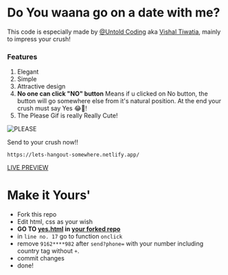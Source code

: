 # Do You waana go on a date with me?
This code is especially made by [@Untold Coding](https://instagram.com/untoldcoding) aka [Vishal Tiwatia](https://github.com/vishaltewatia/code), mainly to impress your crush!

### Features
1. Elegant
2. Simple
3. Attractive design
4. **No one can click "NO" button**
Means if u clicked on No button, the button will go somewhere else from it's natural position. At the end your crush must say Yes 😂🤌!
5. The Please Gif is really Really Cute!

![PLEASE](https://i.postimg.cc/pdNqPxx1/milk-and-mocha-cute.gif)

Send to your crush now!!
```
https://lets-hangout-somewhere.netlify.app/
```
[LIVE PREVIEW](https://lets-hangout-somewhere.netlify.app/)
# Make it Yours'
* Fork this repo
* Edit html, css as your wish
* **GO TO [yes.html](!) in <ins> your forked repo </ins>**
* in `line no. 17` go to function `onclick`
* remove `9162****982` after `send?phone=` with your number including country tag without `+`.
* commit changes
* done!

<br>
